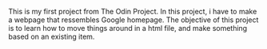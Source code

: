 
This is my first project from The Odin Project.
In this project, i have to make a webpage that ressembles Google homepage.
The objective of this project is to learn how to move things around in a
html file, and make something based on an existing item.

